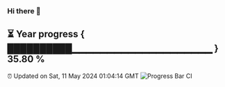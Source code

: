 ### Hi there 👋
⏳ Year progress { ██████████▁▁▁▁▁▁▁▁▁▁▁▁▁▁▁▁▁▁▁▁ } 35.80 %
---
⏰ Updated on Sat, 11 May 2024 01:04:14 GMT
![Progress Bar CI](https://github.com/liununu/liununu/workflows/Progress%20Bar%20CI/badge.svg)
